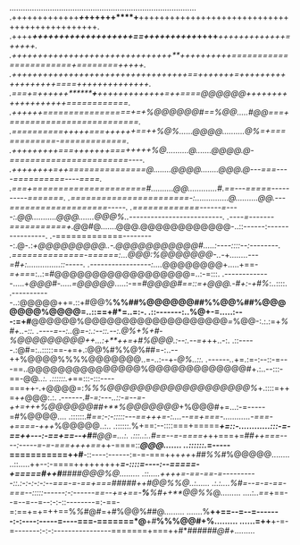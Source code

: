 ...................................................................................
.+++++++++++++*****+***++++++****+**++++++++++++++++++++++++++++++++++++++++++++++.
.++++*********+++++++++++++++++++==++++++++++*******++++*******+++++++++++++=+++++.
.++++*+++++++++++++++++++++++++++**++++++++++=======================+========+++++.
.++++++*++++++++++++++++++++++++++++==+++++++=++++++++++++++++++====++++++++++++++.
.===+=++++++********+**+++++++++++++=++====*@@@@@@*+++++++++++++++++++============.
.****++++++=================+=+%@@@@@@#==%@@.....#@@*===+=========================.
.==========+++++===++++++==++%@%......@@@@..........@%=+============-=============.
.+++++++++===+++++++===+++++%@..........@.......@@@@.@-=======================----.
.++++++++=++===============*@........@@@@........@@@.@---===----==========----====.
.===+======================#..........@@.............#.==---=====----------=======.
.=======================-:...............@..........@@.---===================-----.
.=============------=----:.@@...........@@@.......@@@%..--------------------------.
.----=-------===========+.@*@#@.......@@@.@@@@@@@@@@@@-..::------:----------------.
.-=============---------:.@-.:*+@@@@@@@@@..-.@@@@@@@@@@@#.....:----::::--:--------.
.==============-======:...@@@:%@@@@@@@-..-*+*........---=#+:...............::-----.
.-----------------:....*@@@@@@@@+.....+==-*=+==*=:..:=#@@@@@@@@@@@@@@@@@@=..:-=:::.
.-------------.....+*@@@#-.....=@@@@@*.....:-==*#@@@@#==::=+@@@.-#+:-+*#*%*:..::::.
.-----------..:@@@@@++=.::+#@@%**%%##%@@@@@@##%%@@%##%@@@@@@@%@@@@=..::==+#*=..=:-.
.::-------:..%@+-=.....:---:=+#**@@@@@@%@@@@@@@@@@@@@@@@@@@*=*%@@-:.:.:=+*%#+..-::.
.----=--:..*@*=-:.:--::.--:.@%+%+#*-*%@@@@@@@@@++...:+**++=+#%@@@.:--:.--=+*++..-:.
.::-----.:@#=:..:::::==-+=+.:@@%#%%@%##=-:..--++%@@@@%%%%@@@@@@@..=-..:--+-*@%..::.
.------..*+=.:=-:--::-=---==..@@@@@@@@@@@@@@@%@@@@@@@@@@@@@#+.:..--:::-==*-*@@*..:.
.::::::.+*==:::-:::----===++-.+@@@@=:*%%%@@@@@@@@@@@@@@@@@@@%*+.::::=++=+*+*@@@:.:.
.------.#*-=:---..::-=--=-++=+++%@@@@@@##+**%@@@@@@@*+%@@@#+=...:-=-----=#%@@@@....
.::::::.#*==:-:-:::::---==+++=-:....--==+===-............-===-+====-+++*%@@@@@..:..
.::::::.%+==:--::::===+=====***+=::-............:::-=-==++---:-==+==--+#**#@@=...:.
.:::..:..#==--=-====+*++===+=*##++===----:-----=-=-===++++==*++-====::***@@@.......
..::::::.*=-----===========++#**-::----:------:=-=-===+++*++*+*##%%#*%@@@@@........
..::.....++--:-====+++++++++***=-::::=----:--=====-+=====#++#**###**#@@@%@.........
.::.....++++=-==-==-=----------::.:-:-:-:-:--===-=-==+===***#####*++#@@%%@..:......
.:.:....%*#*=--=-=-==-===--:::::------:-:------==--+=+==-**%**%#++**@@%%*@.........
....:..*==*+==--=--=--=--:-:-::--------=:-==-=:==+=+=++==%*%*#@#=+#%@@%##@.........
.......%**++==--=--=-------:-:----:-----=----===-=======*@**+*#***%%%@@#+%.........
......=++**+-=-=-------:-:-:----------------=======+===++#****#*#####*@#+*.........
